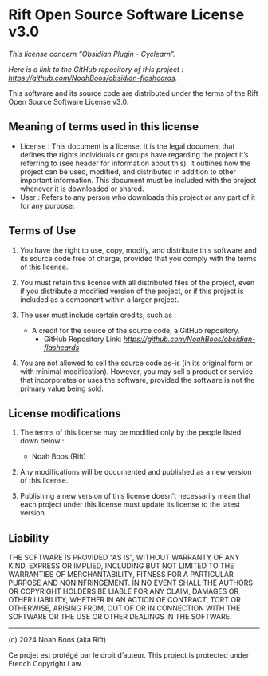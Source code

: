 # Rift Open Source Software License v3.0

*This license concern “Obsidian Plugin - Cyclearn”.*

*Here is a link to the GitHub repository of this project : https://github.com/NoahBoos/obsidian-flashcards.*

This software and its source code are distributed under the terms of the Rift Open Source Software License v3.0.

## Meaning of terms used in this license

- License : This document is a license. It is the legal document that defines the rights individuals or groups have regarding the project it’s referring to (see header for information about this). It outlines how the project can be used, modified, and distributed in addition to other important information. This document must be included with the project whenever it is downloaded or shared.
- User : Refers to any person who downloads this project or any part of it for any purpose.

## Terms of Use

1. You have the right to use, copy, modify, and distribute this software and its source code free of charge, provided that you comply with the terms of this license.
2. You must retain this license with all distributed files of the project, even if you distribute a modified version of the project, or if this project is included as a component within a larger project.
3. The user must include certain credits, such as :
    - A credit for the source of the source code, a GitHub repository.
        - GitHub Repository Link: *https://github.com/NoahBoos/obsidian-flashcards*

4. You are not allowed to sell the source code as-is (in its original form or with minimal modification). However, you may sell a product or service that incorporates or uses the software, provided the software is not the primary value being sold.

## License modifications

1. The terms of this license may be modified only by the people listed down below :
    - Noah Boos (Rift)

2. Any modifications will be documented and published as a new version of this license.
3. Publishing a new version of this license doesn’t necessarily mean that each project under this license must update its license to the latest version.

## Liability

THE SOFTWARE IS PROVIDED “AS IS”, WITHOUT WARRANTY OF ANY KIND, EXPRESS OR IMPLIED, INCLUDING BUT NOT LIMITED TO THE WARRANTIES OF MERCHANTABILITY, FITNESS FOR A PARTICULAR PURPOSE AND NONINFRINGEMENT. IN NO EVENT SHALL THE AUTHORS OR COPYRIGHT HOLDERS BE LIABLE FOR ANY CLAIM, DAMAGES OR OTHER LIABILITY, WHETHER IN AN ACTION OF CONTRACT, TORT OR OTHERWISE, ARISING FROM, OUT OF OR IN CONNECTION WITH THE SOFTWARE OR THE USE OR OTHER DEALINGS IN THE SOFTWARE.

___

(c) 2024 Noah Boos (aka Rift)

Ce projet est protégé par le droit d’auteur. This project is protected under French Copyright Law.